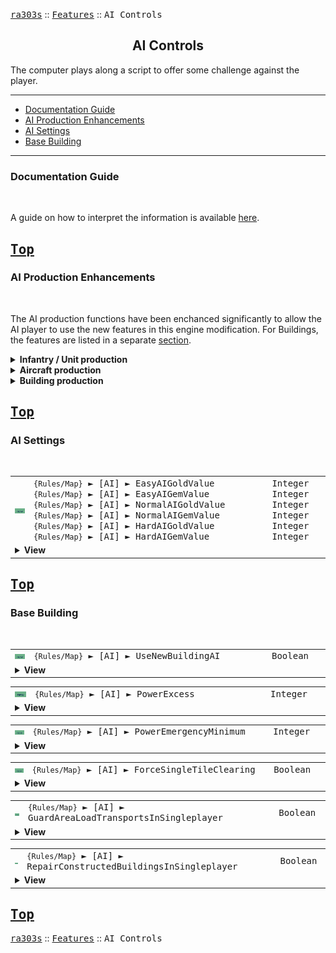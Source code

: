 <a href="../README.md"><kbd>ra303s</kbd></a> :: <a href="./features.md"><kbd>Features</kbd></a> :: <kbd><kbd>AI Controls</kbd></kbd><br>
<h2 align="center">AI Controls</h2>

The computer plays along a script to offer some challenge against the player.

-------

 - [Documentation Guide](#documentation-guide)
 - [AI Production Enhancements](#ai-production-enhancements) 
 - [AI Settings](#ai-settings) 
 - [Base Building](#base-building) 


-------
### Documentation Guide
<br>

A guide on how to interpret the information is available [here](./dockeys.md).


<a href="#ai-controls"><kbd>Top</kbd></a><br>
-------
### AI Production Enhancements
<br>

The AI production functions have been enchanced significantly to allow the AI player to use the new features in this engine modification.
For Buildings, the features are listed in a separate <a href="#ai-controls">section</a>.

<details><summary><b>Infantry / Unit production</b></summary>
 
For both Infantry and Unit production, priority is given as follows:

|Step          |Condition                                                                   |Comments                                                  
:--------------|:---------------------------------------------------------------------------|:------------------------------------------------------
|Teams         |If any team member needs to be built                                        |Prerequisite and owner checks are ignored
|Harvester     |If house AI is above [AI] ► `Harvester`                                     |Only harvesters fulfilling prerequisite checks are respected
|Autobase      |If house AI is above [AI] ► `Production` or Autobase AI is enabled          |Only units fulfilling prerequisite checks are respected

See <a href="./infantrytypes.md/#ai-autobase-controls">InfantryType</a> and <a href="./unittypes.md/#ai-autobase-controls">UnitType</a> AI autobase controls.

</details>


<details><summary><b>Aircraft production</b></summary>
 
For both Infantry and Unit production, priority is given as follows:

|Step          |Condition                                                                   |Comments                                                  
:--------------|:---------------------------------------------------------------------------|:------------------------------------------------------
|Autobase      |If house AI is above [AI] ► `Production` or Autobase AI is enabled          |Only units fulfilling prerequisite checks are respected, selected randomly. AI will build helis before airfield-bound aircraft

</details>


<details><summary><b>Building production</b></summary>
 
For both Infantry and Unit production, priority is given as follows:

|Step          |Condition                                                                   |Comments                                                  
:--------------|:---------------------------------------------------------------------------|:------------------------------------------------------
|BaseNodes     |If any base node needs to be built                                          |Prerequisite and owner checks are ignored
|Harvester     |If house AI is above [AI] ► `Harvester`                                     |Only harvesters fulfilling prerequisite checks are respected
|Autobase      |If house AI is above [AI] ► `Production` or Autobase AI is enabled          |Only units fulfilling prerequisite checks are respected

See this <a href="#base-building">section</a> for AI autobase controls.

</details>



<a href="#ai-controls"><kbd>Top</kbd></a><br>
-------
### AI Settings
<br>

<table><tr><td width="50"><a href="#"><img title="New logic" src="./img/30x15/new.png"></a></td><td width="842"><samp>
<code>{Rules/Map}</code> ► [AI]  ► EasyAIGoldValue<br>
<code>{Rules/Map}</code> ► [AI]  ► EasyAIGemValue<br>
<code>{Rules/Map}</code> ► [AI]  ► NormalAIGoldValue<br>
<code>{Rules/Map}</code> ► [AI]  ► NormalAIGemValue<br>
<code>{Rules/Map}</code> ► [AI]  ► HardAIGoldValue<br>
<code>{Rules/Map}</code> ► [AI]  ► HardAIGemValue
</samp></td><td width="120"><samp>Integer<br>Integer<br>Integer<br>Integer<br>Integer<br>Integer</samp></td></tr><tr><td colspan="3"><details><summary><b>View</b></summary>
 
```New Logic```

When an Ore Truck belonging to an AI dumps its ore into a Refinery, the value received are replaced by these amount.
If not specified, reverts to [General] ► `GoldValue` and `GemValue`.

</details></td></tr></table>


<a href="#ai-controls"><kbd>Top</kbd></a><br>
-------
### Base Building
<br>

<table><tr><td width="50"><a href="#"><img title="New logic" src="./img/30x15/new.png"></a></td><td width="842"><samp>
<code>{Rules/Map}</code> ► [AI]  ► UseNewBuildingAI
</samp></td><td width="120"><samp>Boolean</samp></td></tr><tr><td colspan="3"><details><summary><b>View</b></summary>
 
If set to true, an AutoBase AI will use [<BuildingType>] ► `AIBuildType` and `AIBuildLimit` to queue its structures. Prerequisite checks, Owner checks and tech levels are honored.
This allows several modding improvements to the Skirmish/Multiplayer AI, and Singleplayer AI if AutoBase is triggered. Examples include:

 - Allowing new buildings to be considered by the AI.
 - Existing buildings can now be considered by the AI. This includes the Service Depot, Camo Pillbox and superweapons.
 - The AI no longer builds buildings that it is not an Owner of (unless DoubleOwned is in play). This allows you to use faction-specific replacements, and the AI can build them instead of the original. 
 - Muitlple buildings can be sloted into the same `AIBuildType` category. You are no longer stuck with hardcoded structures like Ore Refinery, Barracks, War Factory, Tesla Coil, Helipad, Airfield checks  

The new BaseBuilding base plan is as follows:

|Step              |Condition                                                                                     |Build (`AIBuildType`)    |Priority
:------------------|:---------------------------------------------------------------------------------------------|:------------------------|:--------------------------------------------------
|Refinery          |Number of refineries below [AI] ► `RefineryLimit` <br>and below [AI] ► `RefineryRatio`        |REFINERY                 |If no refinery, `HIGH`. <br>Otherwise, `NORMAL`
|Low Power         |Base at low power                                                                             |POWER                    |`HIGH`
|Power             |Base excess power below [AI] ► `PowerSurplus`                                                 |POWER                    |If no refinery, `LOW`. <br>Otherwise, `NORMAL`
|Barracks          |Number of barracks below [AI] ► `BarracksLimit` <br>and below [AI] ► `BarracksRatio`          |BARRACKS                 |If no barracks, `NORMAL`. <br>Otherwise, `LOW`
|War Factory       |Number of war factories below [AI] ► `WarLimit` <br>and below [AI] ► `WarRatio`               |WARFACTORY               |If no factory, `NORMAL`. <br>Otherwise, `LOW`
|Base Defenses     |Number of defenses below [AI] ► `DefenseLimit` <br>and below [AI] ► `DefenseRatio`            |DEFENSE                  |`NORMAL`
|AA Defenses       |Number of AA defenses below [AI] ► `AALimit` <br>and below [AI] ► `AARatio`                   |AA.DEFENSE               |If enemy house aircraft > defenses, `HIGH`. <br>Otherwise, `NORMAL`
|Adv. Defenses     |Number of adv. defenses below [AI] ► `TeslaRatio` <br>and below [AI] ► `TeslaLimit`           |ADV.DEFENSE              |`NORMAL`
|Tech              |A tech building is available                                                                  |TECH                     |`NORMAL`
|Helipads          |Number of barracks below [AI] ► `HelipadLimit` <br>and below [AI] ► `HelipadRatio`            |HELIPAD                  |`NORMAL`
|Airstrips         |Number of barracks below [AI] ► `AirstripLimit` <br>and below [AI] ► `AirstripRatio`          |AIRSTRIP                 |`NORMAL`
|Generic           |Any remaining buildings                                                                       |GENERIC                  |`NORMAL`

 - Amongst all considerations, the first category with the highest priority will be selected for construction.

 - Building types with `AIBuildType`=NONE are never considered for base building. Use it to disable such buildings from the roster.
 - For all checks, any building type that the AI house owns with a count equal or exceeding `AIBuildLimit` will not be considered for building.
 - If `AIBuildLimit` is not specified, assume unlimited, except when considering `AIBuildType`=TECH - then a count of 1 is assumed.

Note: The AI begins considering a new building right after placing that building, before the effects of the new building is applied (especially power drain). This means the AI might build another power-consuming building before building a power plant.

Note2: The AI will not cancel its building even if prerequisites can no longer be met during the 'building' phase.

</details></td></tr></table>


<table><tr><td width="50"><a href="#"><img title="New logic" src="./img/30x15/new.png"></a></td><td width="842"><samp>
<code>{Rules/Map}</code> ► [AI]  ► PowerExcess
</samp></td><td width="120"><samp>Integer</samp></td></tr><tr><td colspan="3"><details><summary><b>View</b></summary>

The AI will start selling power plants if the base has net power supply above this value. It is intended to provide the AI with some cash flow to help with the defense. 
Original Red Alert AI will only sell Power Plant (`POWR`) and Advanced Power Plant (`APWR`). The AI will now consider any building that has net positive power generation and is not a factory. 

The default value is 300.

</details></td></tr></table>



<table><tr><td width="50"><a href="#"><img title="New logic" src="./img/30x15/new.png"></a></td><td width="842"><samp>
<code>{Rules/Map}</code> ► [AI]  ► PowerEmergencyMinimum
</samp></td><td width="120"><samp>Integer</samp></td></tr><tr><td colspan="3"><details><summary><b>View</b></summary>

The AI has a hidden condition within its `PowerEmergency` logic. In addition to the base power below the `PowerEmergency` percentage value, the power deficit must also be more than this value in order to trigger the AI to start selling structures to restore power.

The default value is 400.

</details></td></tr></table>



<table><tr><td width="50"><a href="#"><img title="New logic" src="./img/30x15/new.png"></a></td><td width="842"><samp>
<code>{Rules/Map}</code> ► [AI]  ► ForceSingleTileClearing
</samp></td><td width="120"><samp>Boolean</samp></td></tr><tr><td colspan="3"><details><summary><b>View</b></summary>

If set to true, the AutoBase AI will ensure a 3x3 clearing when placing a 1x1 structure, by checking that the same structure can be placed in all 8 tiles. This effectively reduces clutter by forcing spacing between its small structures, and also biases them towards the edge of the bases due to the larger effective footprint.

This option is effective regardless of whether `UseNewBuildingAI` is enabled.

Only two types of foundations are supported - the 1x1 size shared by most base defenses and the Silo, and the 'tall' 1x1 size shared by the AA Gun, Tesla Coil, and Gap Generator. New buildings that use these foundations are subject to the same behavior.

</details></td></tr></table>


<table><tr><td width="50"><a href="#"><img title="New logic" src="./img/30x15/new.png"></a></td><td width="842"><samp>
<code>{Rules/Map}</code> ► [AI]  ► GuardAreaLoadTransportsInSingleplayer
</samp></td><td width="120"><samp>Boolean</samp></td></tr><tr><td colspan="3"><details><summary><b>View</b></summary>

When an AI transport unit is assigned the Guard Area mission in Skirmish or Multiplayer mode, the AI will load the unit with available infantry with mission Guard or Guard Area in the map.

This options re-enables the same behavior in Singleplayer mode. This may break mission behavior due to normally team-unrecruitable Guard Area infantry being put inside APC units, so it is recommended to apply it per map basis.

</details></td></tr></table>


<table><tr><td width="50"><a href="#"><img title="New logic" src="./img/30x15/new.png"></a></td><td width="842"><samp>
<code>{Rules/Map}</code> ► [AI]  ► RepairConstructedBuildingsInSingleplayer
</samp></td><td width="120"><samp>Boolean</samp></td></tr><tr><td colspan="3"><details><summary><b>View</b></summary>

Singleplayer AI never repairs newly constructed buildings, even if [IQ] ► RepairSell values are met.
This key enables this behavior. Note that other checks still need to be fulfilled (RepairSell, credits above CreditsReserve) in order for repair to actually occur.

Note that enabling this will override the repair setting on preplaced buildings, unless you use a Map Action to manipulate IQ value to toggle this behavior.

</details></td></tr></table>


<a href="#ai-controls"><kbd>Top</kbd></a><br>
-------
<a href="../README.md"><kbd>ra303s</kbd></a> :: <a href="./features.md"><kbd>Features</kbd></a> :: <kbd><kbd>AI Controls</kbd></kbd><br>

